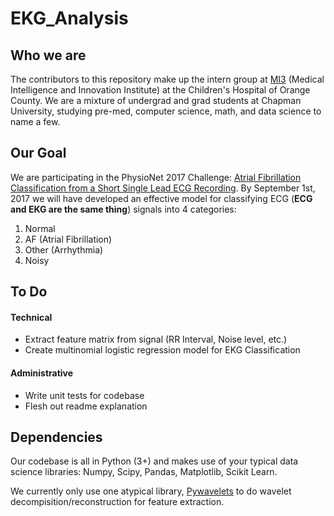 # EKG_Analysis

## Who we are
The contributors to this repository make up the intern group at [MI3](http://www.choc.org/medical-intelligence-and-innovation-institute/) (Medical Intelligence and Innovation Institute) at the Children's Hospital of Orange County. We are a mixture of undergrad and grad students at Chapman University, studying pre-med, computer science, math, and data science to name a few.

## Our Goal
We are participating in the PhysioNet 2017 Challenge: [Atrial Fibrillation Classification from a Short Single Lead ECG Recording](https://physionet.org/challenge/2017/). By September 1st, 2017 we will have developed an effective model for classifying ECG (**ECG and EKG are the same thing**) signals into 4 categories:

1. Normal
2. AF (Atrial Fibrillation)
3. Other (Arrhythmia)
4. Noisy



## To Do
#### Technical
* Extract feature matrix from signal (RR Interval, Noise level, etc.)
* Create multinomial logistic regression model for EKG Classification

#### Administrative
* Write unit tests for codebase
* Flesh out readme explanation

## Dependencies
Our codebase is all in Python (3+) and makes use of your typical data science libraries: Numpy, Scipy, Pandas, Matplotlib, Scikit Learn.

We currently only use one atypical library, [Pywavelets](https://pywavelets.readthedocs.io/en/latest/) to do wavelet decompisition/reconstruction for feature extraction.
